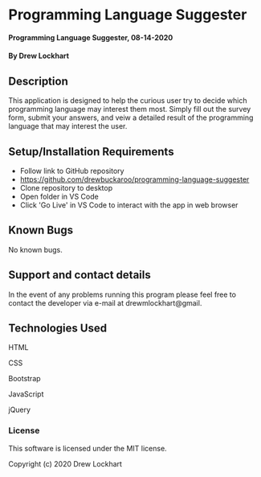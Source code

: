 # Programming Language Suggester

#### Programming Language Suggester, 08-14-2020

#### By Drew Lockhart

## Description

This application is designed to help the curious user try to decide which programming language may interest them most. Simply fill out the survey form, submit your answers, and veiw a detailed result of the programming language that may interest the user.

## Setup/Installation Requirements

* Follow link to GitHub repository
* https://github.com/drewbuckaroo/programming-language-suggester
* Clone repository to desktop
* Open folder in VS Code
* Click 'Go Live' in VS Code to interact with the app in web browser

## Known Bugs

No known bugs.

## Support and contact details

In the event of any problems running this program please feel free to contact the developer via e-mail at
drewmlockhart@gmail.

## Technologies Used

HTML

CSS

Bootstrap

JavaScript

jQuery

### License

This software is licensed under the MIT license.

Copyright (c) 2020 Drew Lockhart